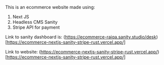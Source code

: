 This is an ecommerce website made using:

1. Next JS
2. Headless CMS Sanity
3. Stripe API for payment


Link to sanity dashboard is: (https://ecommerce-raiqa.sanity.studio/desk)[https://ecommerce-nextjs-sanity-stripe-rust.vercel.app/]


Link to website: (https://ecommerce-nextjs-sanity-stripe-rust.vercel.app/)[https://ecommerce-nextjs-sanity-stripe-rust.vercel.app/]
